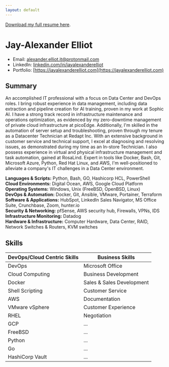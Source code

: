 ```yaml
---
layout: default
---
```


[Download my full resume here](./assets/YourResumeFileName.pdf).

# Jay-Alexander Elliot

- Email: [alexander.elliot.it@protonmail.com](mailto:alexander.elliot.it@protonmail.com)
- LinkedIn: [linkedin.com/in/jayalexanderelliot](https://linkedin.com/in/jayalexanderelliot)
- Portfolio: [https://jayalexanderelliot.com](https://jayalexanderelliot.com)

## Summary

An accomplished IT professional with a focus on Data Center and DevOps roles. I bring robust experience in data management, including data extraction and pipeline creation for AI training, proven in my work at Sophic AI. I have a strong track record in infrastructure maintenance and operations optimization, as evidenced by my zero-downtime management of private cloud infrastructure at picoEdge. Additionally, I'm skilled in the automation of server setup and troubleshooting, proven through my tenure as a Datacenter Technician at Redapt Inc. With an extensive background in customer service and technical support, I excel at diagnosing and resolving issues, as demonstrated during my time as an In-store Technician. I also possess experience in virtual and physical infrastructure management and task automation, gained at RosaLind. Expert in tools like Docker, Bash, Git, Microsoft Azure, Python, Red Hat Linux, and AWS, I'm well-positioned to alleviate a company's IT challenges in a Data Center environment.

**Languages & Scripts:** Python, Bash, GO, Hashicorp HCL, PowerShell  
**Cloud Environments:** Digital Ocean, AWS, Google Cloud Platform  
**Operating Systems:** Windows, Unix (FreeBSD, OpenBSD, Linux)  
**DevOps & Automation:** Docker, Git, Ansible, VMware, Portainer, Terraform  
**Software & Applications:** HubSpot, LinkedIn Sales Navigator, MS Office Suite, Crunchbase, Zoom, hunter.io  
**Security & Networking:** pfSense, AWS security hub, Firewalls, VPNs, IDS  
**Infrastructure Monitoring:** Datadog  
**Hardware & Infrastructure:** Computer Hardware, Data Center, RAID, Network Switches & Routers, KVM switches  

## Skills

| DevOps/Cloud Centric Skills | Business Skills                 |
|----------------------------|---------------------------------|
| DevOps                     | Microsoft Office                |
| Cloud Computing            | Business Development            |
| Docker                     | Sales & Sales Development       |
| Shell Scripting            | Customer Service                |
| AWS                        | Documentation                   |
| VMware vSphere             | Customer Experience             |
| RHEL                       | Negotiation                     |
| GCP                        | ...                             |
| FreeBSD                    | ...                             |
| Python                     | ...                             |
| Go                         | ...                             |
| HashiCorp Vault            | ...                             |

